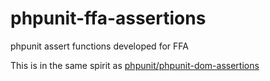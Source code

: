 # phpunit-ffa-assertions
phpunit assert functions developed for FFA

This is in the same spirit as [phpunit/phpunit-dom-assertions](https://github.com/phpunit/phpunit-dom-assertions)
